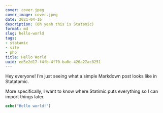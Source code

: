 ```yaml
---
cover: cover.jpeg
cover_image: cover.jpeg
date: 2021-04-16
description: (Oh yeah this is Statamic)
format: md
slug: hello-world
tags:
- statamic
- site
- php
title: Hello World
uuid: ed5e2d17-f4fb-4f70-ba0c-420a27ac8251
---
```


Hey everyone!  I’m just seeing what a simple Markdown post looks like in
Statatamic.

More specifically, I want to know where Statimic puts everything so I can
import things later.

``` php
echo("Hello world!")
```
